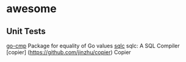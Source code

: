 # awesome

## Unit Tests

[go-cmp](https://github.com/google/go-cmp) Package for equality of Go values
[sqlc](https://github.com/sqlc-dev/sqlc) sqlc: A SQL Compiler
[copier] (https://github.com/jinzhu/copier) Copier


